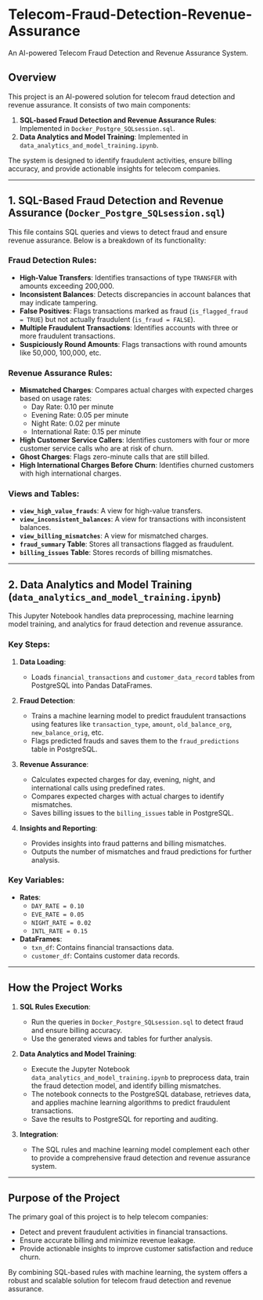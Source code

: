 # Telecom-Fraud-Detection-Revenue-Assurance

An AI-powered Telecom Fraud Detection and Revenue Assurance System.

## Overview

This project is an AI-powered solution for telecom fraud detection and revenue assurance. It consists of two main components:

1. **SQL-based Fraud Detection and Revenue Assurance Rules**: Implemented in `Docker_Postgre_SQLsession.sql`.
2. **Data Analytics and Model Training**: Implemented in `data_analytics_and_model_training.ipynb`.

The system is designed to identify fraudulent activities, ensure billing accuracy, and provide actionable insights for telecom companies.

---

## 1. SQL-Based Fraud Detection and Revenue Assurance (`Docker_Postgre_SQLsession.sql`)

This file contains SQL queries and views to detect fraud and ensure revenue assurance. Below is a breakdown of its functionality:

### Fraud Detection Rules:
- **High-Value Transfers**: Identifies transactions of type `TRANSFER` with amounts exceeding 200,000.
- **Inconsistent Balances**: Detects discrepancies in account balances that may indicate tampering.
- **False Positives**: Flags transactions marked as fraud (`is_flagged_fraud = TRUE`) but not actually fraudulent (`is_fraud = FALSE`).
- **Multiple Fraudulent Transactions**: Identifies accounts with three or more fraudulent transactions.
- **Suspiciously Round Amounts**: Flags transactions with round amounts like 50,000, 100,000, etc.

### Revenue Assurance Rules:
- **Mismatched Charges**: Compares actual charges with expected charges based on usage rates:
  - Day Rate: 0.10 per minute
  - Evening Rate: 0.05 per minute
  - Night Rate: 0.02 per minute
  - International Rate: 0.15 per minute
- **High Customer Service Callers**: Identifies customers with four or more customer service calls who are at risk of churn.
- **Ghost Charges**: Flags zero-minute calls that are still billed.
- **High International Charges Before Churn**: Identifies churned customers with high international charges.

### Views and Tables:
- **`view_high_value_frauds`**: A view for high-value transfers.
- **`view_inconsistent_balances`**: A view for transactions with inconsistent balances.
- **`view_billing_mismatches`**: A view for mismatched charges.
- **`fraud_summary` Table**: Stores all transactions flagged as fraudulent.
- **`billing_issues` Table**: Stores records of billing mismatches.

---

## 2. Data Analytics and Model Training (`data_analytics_and_model_training.ipynb`)

This Jupyter Notebook handles data preprocessing, machine learning model training, and analytics for fraud detection and revenue assurance.

### Key Steps:
1. **Data Loading**:
   - Loads `financial_transactions` and `customer_data_record` tables from PostgreSQL into Pandas DataFrames.

2. **Fraud Detection**:
   - Trains a machine learning model to predict fraudulent transactions using features like `transaction_type`, `amount`, `old_balance_org`, `new_balance_orig`, etc.
   - Flags predicted frauds and saves them to the `fraud_predictions` table in PostgreSQL.

3. **Revenue Assurance**:
   - Calculates expected charges for day, evening, night, and international calls using predefined rates.
   - Compares expected charges with actual charges to identify mismatches.
   - Saves billing issues to the `billing_issues` table in PostgreSQL.

4. **Insights and Reporting**:
   - Provides insights into fraud patterns and billing mismatches.
   - Outputs the number of mismatches and fraud predictions for further analysis.

### Key Variables:
- **Rates**:
  - `DAY_RATE = 0.10`
  - `EVE_RATE = 0.05`
  - `NIGHT_RATE = 0.02`
  - `INTL_RATE = 0.15`
- **DataFrames**:
  - `txn_df`: Contains financial transactions data.
  - `customer_df`: Contains customer data records.

---

## How the Project Works

1. **SQL Rules Execution**:
   - Run the queries in `Docker_Postgre_SQLsession.sql` to detect fraud and ensure billing accuracy.
   - Use the generated views and tables for further analysis.

2. **Data Analytics and Model Training**:
   - Execute the Jupyter Notebook `data_analytics_and_model_training.ipynb` to preprocess data, train the fraud detection model, and identify billing mismatches.
   - The notebook connects to the PostgreSQL database, retrieves data, and applies machine learning algorithms to predict fraudulent transactions.
   - Save the results to PostgreSQL for reporting and auditing.

3. **Integration**:
   - The SQL rules and machine learning model complement each other to provide a comprehensive fraud detection and revenue assurance system.

---

## Purpose of the Project

The primary goal of this project is to help telecom companies:
- Detect and prevent fraudulent activities in financial transactions.
- Ensure accurate billing and minimize revenue leakage.
- Provide actionable insights to improve customer satisfaction and reduce churn.

By combining SQL-based rules with machine learning, the system offers a robust and scalable solution for telecom fraud detection and revenue assurance.
